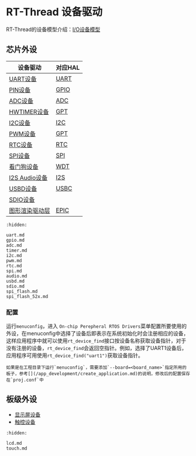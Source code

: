 # RT-Thread 设备驱动

[device]: https://www.rt-thread.org/document/site/#/rt-thread-version/rt-thread-standard/programming-manual/device/device

[watchdog]: https://www.rt-thread.org/document/site/#/rt-thread-version/rt-thread-standard/programming-manual/device/watchdog/watchdog

[touch]: https://www.rt-thread.org/document/site/#/rt-thread-version/rt-thread-standard/programming-manual/device/touch/touch


RT-Thread的设备模型介绍：[I/O设备模型][device]


## 芯片外设

设备驱动                  |  对应HAL           |
-------------------------|--------------------|
[UART设备](uart.md)      |  [UART](/hal/uart.md)  |
[PIN设备](gpio.md)       | [GPIO](/hal/gpio.md)   | 
[ADC设备](adc.md)        | [ADC](/hal/adc.md)   | 
[HWTIMER设备](timer.md)   | [GPT](/hal/gpt.md)   | 
[I2C设备](i2c.md)        | [I2C](/hal/i2c.md)   | 
[PWM设备](pwm.md)           | [GPT](/hal/gpt.md)   | 
[RTC设备](rtc.md)           | [RTC](/hal/rtc.md)   | 
[SPI设备](spi.md)           | [SPI](/hal/spi.md)   | 
[看门狗设备][watchdog]   | [WDT](/hal/wdt.md)   | 
[I2S Audio设备](audio.md)       |  [I2S](/hal/i2s.md) | 
[USBD设备](usbd.md)       |  [USBC](/hal/pcd.md) | 
[SDIO设备](sdio.md)       |   | 
[图形渲染驱动层](epic.md)       |  [EPIC](/hal/epic.md) | 

```{toctree}
:hidden:

uart.md
gpio.md
adc.md
timer.md
i2c.md
pwm.md
rtc.md
spi.md
audio.md
usbd.md
sdio.md
spi_flash.md
spi_flash_52x.md
```


### 配置
运行`menuconfig`，进入 `On-chip Perepheral RTOS Drivers`菜单配置所要使用的外设，在menuconfig中选择了设备后即表示在系统初始化时会注册相应的设备，这样应用程序中就可以使用`rt_device_find`接口按设备名称获取设备指针，对于没有注册的设备，`rt_device_find`会返回空指针。例如，选择了UART1设备后，应用程序可用使用`rt_device_find("uart1")`获取设备指针。

```{note}
如果是在工程目录下运行`menuconfig`，需要添加`--board=<board_name>`指定所用的板子，参考[](/app_development/create_application.md)的说明，修改后的配置保存在`proj.conf`中
```



## 板级外设

- [显示屏设备](lcd.md)
- [触控设备](touch.md)


```{toctree}
:hidden:

lcd.md
touch.md

```